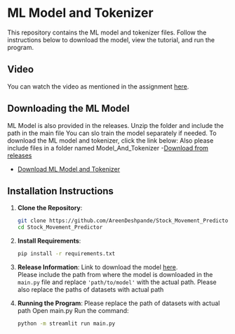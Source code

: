 
# ML Model and Tokenizer

This repository contains the ML model and tokenizer files. Follow the instructions below to download the model, view the tutorial, and run the program.

## Video

You can watch the video as mentioned in the assignment [here](https://drive.google.com/file/d/1veJxtrh5dAsrH42pmkjCb8VxYPoFO4Xr/view?usp=drive_link).

## Downloading the ML Model

ML Model is also provided in the releases.
Unzip the folder and include the path in the main file
You can slo train the model separately if needed.
To download the ML model and tokenizer, click the link below:
Also please include files in a folder named Model_And_Tokenizer
-[Download from releases](https://github.com/AreenDeshpande/Stock_Movement_Predictor/releases)

- [Download ML Model and Tokenizer](https://drive.google.com/drive/folders/1W2OcroGaiYZuzaiHpxKEZk4ZPZrQc6tP)

## Installation Instructions

1. **Clone the Repository**:
   ```bash
   git clone https://github.com/AreenDeshpande/Stock_Movement_Predictor.git
   cd Stock_Movement_Predictor
   ```

2. **Install Requirements**:
   ```bash
   pip install -r requirements.txt
   ```

3. **Release Information**:
   Link to download the model [here](https://github.com/AreenDeshpande/Stock_Movement_Predictor/releases).  
   Please include the path from where the model is downloaded in the `main.py` file and replace `'path/to/model'` with the actual path.
   Please also replace the paths of datasets with actual path

5. **Running the Program**:
   Please replace the  path of datasets with actual path
   Open main.py
   Run the command:
   ```bash
   python -m streamlit run main.py
   ```

